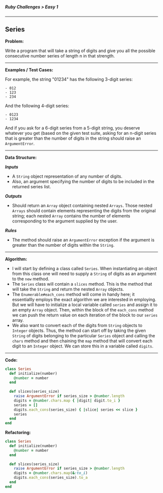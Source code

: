 ##### Ruby Challenges > Easy 1

---

## Series

**Problem:**  

Write a program that will take a string of digits and give you all the possible consecutive number series of length n in that strength.  

---

**Examples / Test Cases:**  

For example, the string "01234" has the following 3-digit series:  

```
- 012
- 123
- 234
```

And the following 4-digit series:

```
- 0123
- 1234
```

And if you ask for a 6-digit series from a 5-digit string, you deserve whatever you get (based on the given test suite, asking for an n-digit series that is greater than the number of digits in the string should raise an `ArgumentError`.  

---

**Data Structure:**  

**_Inputs_**  

* A `String` object representation of any number of digits.
* Also, an argument specifying the number of digits to be included in the returned series list.

**_Outputs_**

* Should return an `Array` object containing nested `Arrays`. Those nested `Arrays` should contain elements representing the digits from the original string; each nested `Array` contains the number of elements corresponding to the argument supplied by the user.

**_Rules_**

* The method should raise an `ArgumentError` exception if the argument is greater than the number of digits within the `String`.

---

**Algorithm:**  

* I will start by defining a class called `Series`. When instantiating an object from this class one will need to supply a `String` of digits as an argument to the `new` method.
* The `Series` class will contain a `slices` method. This is the method that will take the `String` and return the nested `Array` objects.
* The `Enumerable#each_cons` method will come in handy here; it essentiallly employs the exact algorithm we are interested in employing. But we will have to initialize a local variable called `series` and assign it to an empty `Array` object. Then, within the block of the `each_cons` method we can push the return value on each iteration of the block to our `series` array.
* We also want to convert each of the digits from `String` objects to `Integer` objects. Thus, the method can start off by taking the given `String` of digits belonging to the particular `Series` object and calling the `chars` method and then chaining the `map` method that will convert each digit to an `Integer` object. We can store this in a variable called `digits`.



---

**Code:**  

```ruby
class Series
  def initialize(number)
    @number = number
  end
  
  def slices(series_size)
    raise ArgumentError if series_size > @number.length
    digits = @number.chars.map { |digit| digit.to_i }
    series = []
    digits.each_cons(series_size) { |slice| series << slice }
    series   
  end
end
```

**Refactoring:**

```ruby
class Series
  def initialize(number)
    @number = number
  end
  
  def slices(series_size)
    raise ArgumentError if series_size > @number.length
    digits = @number.chars.map(&:to_i)
    digits.each_cons(series_size).to_a
  end
end
```




